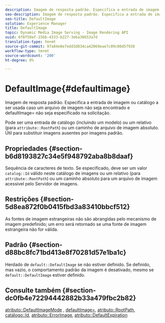 ```yaml
---
description: Imagem de resposta padrão. Especifica a entrada de imagem ou catálogo a ser usada caso um arquivo de imagem não seja encontrado e defaultImage= não seja especificado na solicitação.
seo-description: Imagem de resposta padrão. Especifica a entrada de imagem ou catálogo a ser usada caso um arquivo de imagem não seja encontrado e defaultImage= não seja especificado na solicitação.
seo-title: DefaultImage
solution: Experience Manager
title: DefaultImage
topic: Dynamic Media Image Serving - Image Rendering API
uuid: 6f8f50af-15bb-4333-b227-3eba38653a7d
translation-type: tm+mt
source-git-commit: 97a84e8e7edd3d834ca42069eae7c09c00d57938
workflow-type: tm+mt
source-wordcount: '200'
ht-degree: 0%

---
```



# DefaultImage{#defaultimage}

Imagem de resposta padrão. Especifica a entrada de imagem ou catálogo a ser usada caso um arquivo de imagem não seja encontrado e defaultImage= não seja especificado na solicitação.

Pode ser uma entrada de catálogo (incluindo um modelo) ou um relativo (para `attribute::RootPath`) ou um caminho de arquivo de imagem absoluto. Útil para substituir imagens ausentes por imagens padrão.

## Propriedades {#section-b6d8193827c34e5f948792aba8b8daaf}

Sequência de caracteres de texto. Se especificado, deve ser um valor `catalog::Id` válido neste catálogo de imagens ou um relativo (para `attribute::RootPath`) ou um caminho absoluto para um arquivo de imagem acessível pelo Servidor de imagens.

## Restrições {#section-5d8ea872f0b0415fbd3a83410bbcf512}

As fontes de imagem estrangeiras não são abrangidas pelo mecanismo de imagem predefinido; um erro será retornado se uma fonte de imagem estrangeira não for válida.

## Padrão {#section-d88bc8fc71bd413e8f70281d57e1ba1c}

Herdado de `default::DefaultImage` se não estiver definido. Se definido, mas vazio, o comportamento padrão da imagem é desativado, mesmo se `default::DefaultImage` estiver definido.

## Consulte também {#section-dc0fb4e72294442882b33a479fbc2b82}

[atributo::DefaultImageMode](../../../../../is-api/image-catalog/image-serving-api-ref/c-image-catalog-reference/c-attributes-reference/r-defaultimagemode.md#reference-8a996af162f84e46bbe9e6e0d4e26782) ,  [defaultImage=](../../../../../is-api/image-catalog/image-serving-api-ref/c-image-catalog-reference/c-attributes-reference/r-is-cat-defaultimage.md#reference-8e9900e129f54ed68462a3c2fc3bc433),  [atributo::RootPath](../../../../../is-api/image-catalog/image-serving-api-ref/c-image-catalog-reference/c-attributes-reference/r-rootpath.md#reference-17d57e5967be403b8408fa7214017494),  [catálogo::Id](/help/aem-is-ir-api/is-api/image-catalog/image-serving-api-ref/c-image-catalog-reference/c-image-svg-data-reference/c-image-data-reference/r-id-cat.md),  [atributo::ErrorImage](../../../../../is-api/image-catalog/image-serving-api-ref/c-image-catalog-reference/c-attributes-reference/r-errorimage.md#reference-c494d5d8b2584fe3800f35baabd0292c),  [atributo::DefaultExpiration](../../../../../is-api/image-catalog/image-serving-api-ref/c-image-catalog-reference/c-attributes-reference/r-defaultexpiration.md#reference-0526166fab654fceb243b75d1ea4f0cf)
